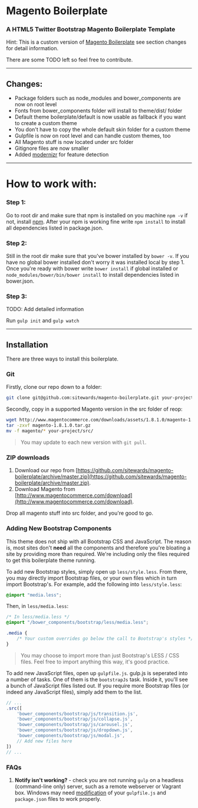 # Magento Boilerplate
### A HTML5 Twitter Bootstrap Magento Boilerplate Template

Hint: This is a custom version of [Magento Boilerplate](https://github.com/webcomm/magento-boilerplate) see section changes for detail information.

There are some TODO left so feel free to contribute.

---

## Changes:
- Package folders such as node_modules and bower_components are now on root level
- Fonts from bower_components folder will install to theme/dist/ folder
- Default theme boilerplate/default is now usable as fallback if you want to create a custom theme
- You don't have to copy the whole default skin folder for a custom theme
- Gulpfile is now on root level and can handle custom themes, too
- All Magento stuff is now located under src folder
- Gitignore files are now smaller
- Added [modernizr](http://modernizr.com/) for feature detection

---

# How to work with:

### Step 1:
Go to root dir and make sure that npm is installed on you machine ` npm -v ` if not, install [npm](https://www.npmjs.org/). After your npm is working fine write ` npm install ` to install all dependencies listed in package.json.

### Step 2:
Still in the root dir make sure that you've bower installed by ` bower -v `. If you have no global bower installed don't worry it was installed local by step 1. Once you're ready with bower write ` bower install ` if global installed or ` node_modules/bower/bin/bower install ` to install dependencies listed in bower.json.

### Step 3:
TODO: Add detailed information

Run ` gulp init ` and ` gulp watch `

---

## Installation

There are three ways to install this boilerplate.

### Git

Firstly, clone our repo down to a folder:

```bash
git clone git@github.com:sitewards/magento-boilerplate.git your-project
```

Secondly, copy in a supported Magento version in the src folder of reop:

```bash
wget http://www.magentocommerce.com/downloads/assets/1.8.1.0/magento-1.8.1.0.tar.gz
tar -zxvf magento-1.8.1.0.tar.gz
mv -f magento/* your-project/src/
```

> You may update to each new version with `git pull`.

### ZIP downloads

1. Download our repo from [https://github.com/sitewards/magento-boilerplate/archive/master.zip](https://github.com/sitewards/magento-boilerplate/archive/master.zip).
2. Download Magento from [http://www.magentocommerce.com/download](http://www.magentocommerce.com/download).

Drop all magento stuff into src folder, and you're good to go.

### Adding New Bootstrap Components

This theme does not ship with all Bootstrap CSS and JavaScript. The reason is, most sites don't **need** all the components and therefore you're bloating a site by providing more than required. We're including only the files required to get this boilerplate theme running.

To add new Bootstrap styles, simply open up `less/style.less`. From there, you may directly import Bootstrap files, or your own files which in turn import Bootstrap's. For example, add the following into `less/style.less`:

```css
@import "media.less";
```

Then, in `less/media.less`:

```css
/* In less/media.less */
@import "/bower_components/bootstrap/less/media.less";

.media {
    /* Your custom overrides go below the call to Bootstrap's styles */
}
```

> You may choose to import more than just Bootstrap's LESS / CSS files. Feel free to import anything this way, it's good practice.

To add new JavaScript files, open up `gulpfile.js`. gulp.js is seperated into a number of tasks. One of them is the `bootstrapJs` task. Inside it, you'll see a bunch of JavaScript files listed out. If you require more Bootstrap files (or indeed any JavaScript files), simply add them to the list.

```javascript
// ...
.src([
    'bower_components/bootstrap/js/transition.js',
    'bower_components/bootstrap/js/collapse.js',
    'bower_components/bootstrap/js/carousel.js',
    'bower_components/bootstrap/js/dropdown.js',
    'bower_components/bootstrap/js/modal.js',
    // Add new files here
])
// ...
```

### FAQs

1. **Notify isn't working?** - check you are not running `gulp` on a headless (command-line only) server, such as a remote webserver or Vagrant box. Windows may need [modification](https://github.com/webcomm/magento-boilerplate/issues/48) of your `gulpfile.js` and `package.json` files to work properly.
